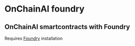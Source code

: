 # OnChainAI foundry

## OnChainAI smartcontracts with Foundry

Requires [Foundry](https://book.getfoundry.sh/getting-started/installation) installation


